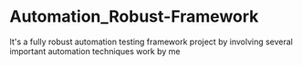 # Automation_Robust-Framework
It's a fully robust automation testing framework project by involving several important automation techniques work by me 
